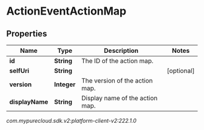 # ActionEventActionMap


## Properties

| Name | Type | Description | Notes |
| ------------ | ------------- | ------------- | ------------- |
| **id** | **String** | The ID of the action map. |  |
| **selfUri** | **String** |  |  [optional] |
| **version** | **Integer** | The version of the action map. |  |
| **displayName** | **String** | Display name of the action map. |  |




_com.mypurecloud.sdk.v2:platform-client-v2:222.1.0_
